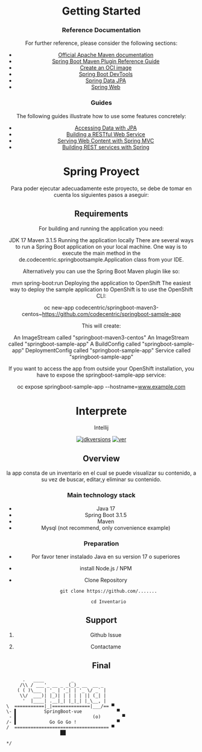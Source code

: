 
<div align="center">

# Getting Started

### Reference Documentation
For further reference, please consider the following sections:

* [Official Apache Maven documentation](https://maven.apache.org/guides/index.html)
* [Spring Boot Maven Plugin Reference Guide](https://docs.spring.io/spring-boot/docs/3.1.5/maven-plugin/reference/html/)
* [Create an OCI image](https://docs.spring.io/spring-boot/docs/3.1.5/maven-plugin/reference/html/#build-image)
* [Spring Boot DevTools](https://docs.spring.io/spring-boot/docs/3.1.5/reference/htmlsingle/index.html#using.devtools)
* [Spring Data JPA](https://docs.spring.io/spring-boot/docs/3.1.5/reference/htmlsingle/index.html#data.sql.jpa-and-spring-data)
* [Spring Web](https://docs.spring.io/spring-boot/docs/3.1.5/reference/htmlsingle/index.html#web)

### Guides
The following guides illustrate how to use some features concretely:

* [Accessing Data with JPA](https://spring.io/guides/gs/accessing-data-jpa/)
* [Building a RESTful Web Service](https://spring.io/guides/gs/rest-service/)
* [Serving Web Content with Spring MVC](https://spring.io/guides/gs/serving-web-content/)
* [Building REST services with Spring](https://spring.io/guides/tutorials/rest/)

# Spring Proyect
Para poder ejecutar adecuadamente este proyecto, se debe de tomar en cuenta los 
siguientes pasos a aseguir:

## Requirements
For building and running the application you need:

JDK 17
Maven 3.1.5
Running the application locally
There are several ways to run a Spring Boot application on your local machine. One way is to execute the main method in the de.codecentric.springbootsample.Application class from your IDE.

Alternatively you can use the Spring Boot Maven plugin like so:

mvn spring-boot:run
Deploying the application to OpenShift
The easiest way to deploy the sample application to OpenShift is to use the OpenShift CLI:

oc new-app codecentric/springboot-maven3-centos~https://github.com/codecentric/springboot-sample-app

This will create:

An ImageStream called "springboot-maven3-centos"
An ImageStream called "springboot-sample-app"
A BuildConfig called "springboot-sample-app"
DeploymentConfig called "springboot-sample-app"
Service called "springboot-sample-app"


If you want to access the app from outside your OpenShift installation, you have to expose the springboot-sample-app service:

oc expose springboot-sample-app --hostname=www.example.com

# Interprete

Intellij




[![jdkversions](https://img.shields.io/badge/Java-17%2B-yellow.svg)]()
[![ver](https://img.shields.io/badge/release-v0.1-red.svg)]()

## Overview

la app consta de un inventario en el cual se puede visualizar su contenido, a su vez de buscar, editar,y eliminar su contenido.


### Main technology stack

- Java 17
- Spring Boot 3.1.5
- Maven
- Mysql (not recommend, only convenience example)


### Preparation

- Por favor tener instalado Java en su version 17 o superiores
- install Node.js / NPM
- Clone Repository

        git clone https://github.com/.......
        
        cd Inventario


## Support

1. Github Issue

2. Contactame 

## Final
</div>

```
      .   ____          _
     /\\ / ___'_ __ _ _(_)_ __  __ _
    ( ( )\___ | '_ | '_| | '_ \/ _` |
     \\/  ___)| |_)| | | | | || (_| |
      '  |____| .__|_| |_|_| |_\__, |
\  ===========|_|==============|___/== ▀
\- ▌          SpringBoot-vue             ▀
 - ▌                            (o)        ▀
/- ▌            Go Go Go !               ▀
/  =================================== ▀
                    ██

*/

